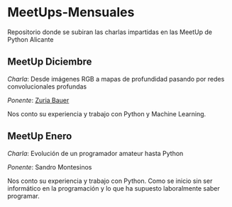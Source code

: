 # MeetUps-Mensuales
Repositorio donde se subiran las charlas impartidas en las MeetUp de Python Alicante


## MeetUp Diciembre 

*Charla*: Desde imágenes RGB a mapas de profundidad pasando por redes convolucionales profundas

*Ponente*: [Zuria Bauer](https://twitter.com/zuriich92)

Nos conto su experiencia y trabajo con Python y Machine Learning.


## MeetUp Enero

*Charla*: Evolución de un programador amateur hasta Python

*Ponente*: Sandro Montesinos

Nos conto su experiencia y trabajo con Python. Como se inicio sin ser 
informático en la programación y lo que ha supuesto laboralmente saber 
programar.

